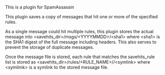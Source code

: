 This is a plugin for SpamAssassin

This plugin saves a copy of messages that hit one or more of the specified 
rules.

As a single message could hit multiple rules, this plugin stores the actual 
message into \<savehits_dir\>/msgs/\<YYYYMMDD\>/\<sha1\> where \<sha1\> is the SHA1 digest 
of the full message including headers.  This also serves to prevent the storage 
of duplicate messages.

Once the message file is stored, each rule that matches the savehits_rule list 
is stored as \<savehits_dir\>/rules/<RULE_NAME>/<YYYYMMDD>/\<symlink\> where \<symlimk\> 
is a symlink to the stored message file.

